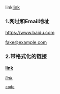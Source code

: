 link[link](https://www.baidu.com "百度一下")

### 1.网址和Email地址

<https://www.baidu.com>

<fake@example.com>

### 2.带格式化的链接

**[link](https://www.baidu.com)**

*[link](https://www.baidu.com)*

[`code`](#code)


